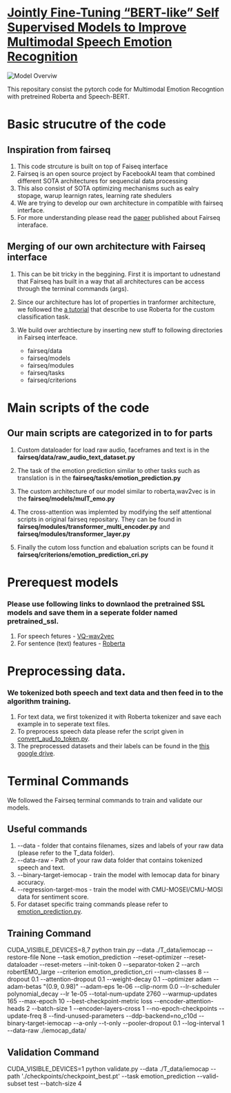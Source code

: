 # [Jointly Fine-Tuning “BERT-like” Self Supervised Models to Improve Multimodal Speech Emotion Recognition](https://arxiv.org/abs/2008.06682)

![Model Overviw](https://github.com/shamanez/BERT-like-is-All-You-Need/blob/master/pipeline.jpg)

This repositary consist the pytorch code for Multimodal Emotion Recogntion with pretreined Roberta and Speech-BERT.


# Basic strucutre of the code

## Inspiration from fairseq

1. This code strcuture is built on top of Faiseq interface
2. Fairseq is an open source project by FacebookAI team that combined different SOTA architectures for sequencial data processing
3. This also consist of SOTA optimizing mechanisms such as ealry stopage, warup learnign rates, learning rate shedulers
4. We are trying to develop our own architecture in compatible with fairseq interface. 
5. For more understanding please read the [paper](https://arxiv.org/abs/1904.01038) published about Fairseq interaface.

## Merging of our own architecture with Fairseq interface

1. This can be bit tricky in the beggining. First  it is important to udnestand that Fairseq has built in a way that all architectures can be access through the terminal commands (args).

2. Since our architecture has lot of properties in tranformer architecture, we followed the [a tutorial](https://github.com/pytorch/fairseq/blob/master/examples/roberta/README.custom_classification.md) that describe to use Roberta for the custom classification task.

3. We build over archtiecture by inserting new stuff to following directories in Fairseq interfeace.
   - fairseq/data
   - fairseq/models
   - fairseq/modules
   - fairseq/tasks
   - fairseq/criterions


# Main scripts of the code

## Our main scripts are categorized in to for parts

1. Custom dataloader for load raw audio, faceframes and text is in the **fairseq/data/raw_audio_text_dataset.py**

2. The task of the emotion prediction similar to other tasks such as translation is in the **fairseq/tasks/emotion_prediction.py**

3. The custom architecture of our model similar to roberta,wav2vec is in the **fairseq/models/mulT_emo.py**

4. The cross-attention was implemted by modifying the self attentional scripts in original fairseq repositary. They can be found in **fairseq/modules/transformer_multi_encoder.py** and  **fairseq/modules/transformer_layer.py**

5. Finally the cutom loss function and ebaluation scripts can be found it **fairseq/criterions/emotion_prediction_cri.py**



# Prerequest models 

### Please use following links to downlaod the pretrained SSL models and save them in a seperate folder named pretrained_ssl.

1. For speech fetures - [VQ-wav2vec](https://github.com/pytorch/fairseq/tree/master/examples/wav2vec) 
2. For sentence (text) features - [Roberta](https://github.com/pytorch/fairseq/blob/master/examples/roberta/README.md)


# Preprocessing data.

### We tokenized both speech and text data and then feed in to the algorithm training.

1. For text data, we first tokenized it with Roberta tokenizer and save each example in to seperate text files.
2. To preprocess speech data please refer the script given in [convert_aud_to_token.py](https://github.com/shamanez/BERT-like-is-All-You-Need/tree/master/SPEECH-BERT-TOKENIZATION).
3. The preprocessed datasets and their labels can be found in the [this google drive](https://drive.google.com/drive/folders/1oiAiY0QgIpP3Wb9bPfC4hYdGrJ1MmDAP?usp=sharing).



# Terminal Commands 

We followed the Fairseq terminal commands to train and validate our models.

## Useful commands 

1. --data - folder that contains filenames, sizes and labels of your raw data (please refer to the T_data folder). 
2. --data-raw - Path of your raw data folder that contains tokenized speech and text.
3. --binary-target-iemocap - train the model with Iemocap data for binary accuracy.
4. --regression-target-mos - train the model with CMU-MOSEI/CMU-MOSI data for sentiment score.
5. For dataset specific traing commands please refer to [emotion_prediction.py](https://github.com/shamanez/BERT-like-is-All-You-Need/blob/master/fairseq/tasks/emotion_prediction.py).

## Training Command

CUDA_VISIBLE_DEVICES=8,7  python train.py --data ./T_data/iemocap --restore-file None  --task emotion_prediction --reset-optimizer --reset-dataloader --reset-meters --init-token 0 --separator-token 2 --arch robertEMO_large --criterion  emotion_prediction_cri  --num-classes 8  --dropout 0.1 --attention-dropout 0.1 --weight-decay 0.1 --optimizer adam --adam-betas "(0.9, 0.98)" --adam-eps 1e-06 --clip-norm 0.0 --lr-scheduler polynomial_decay --lr 1e-05 --total-num-update 2760  --warmup-updates 165  --max-epoch 10 --best-checkpoint-metric loss  --encoder-attention-heads 2 --batch-size 1 --encoder-layers-cross 1   --no-epoch-checkpoints --update-freq 8 --find-unused-parameters --ddp-backend=no_c10d --binary-target-iemocap    --a-only --t-only  --pooler-dropout 0.1  --log-interval 1  --data-raw ./iemocap_data/  

## Validation Command


CUDA_VISIBLE_DEVICES=1 python validate.py  --data ./T_data/iemocap   --path './checkpoints/checkpoint_best.pt' --task emotion_prediction --valid-subset test --batch-size 4
